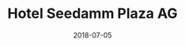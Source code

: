 ﻿---
title:          "Hotel Seedamm Plaza AG"
date:           "2018-07-05"
draft:          false
robotsExclude:  true
forceNowrap:    false
---
